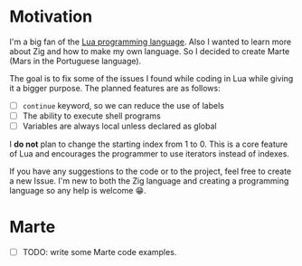 # Motivation

I'm a big fan of the [Lua programming language](https://www.lua.org/). Also I wanted to learn more about Zig and how to make my own language. So I decided to create Marte (Mars in the Portuguese language).

The goal is to fix some of the issues I found while coding in Lua while giving it a bigger purpose. The planned features are as follows:

- [ ] `continue` keyword, so we can reduce the use of labels
- [ ] The ability to execute shell programs 
- [ ] Variables are always local unless declared as global

I **do not** plan to change the starting index from 1 to 0. This is a core feature of Lua and encourages the programmer to use iterators instead of indexes.

If you have any suggestions to the code or to the project, feel free to create a new Issue. I'm new to both the Zig language and creating a programming language so any help is welcome 😁.

# Marte

- [ ] TODO: write some Marte code examples.
